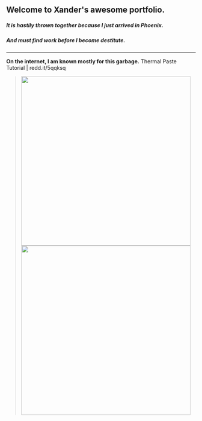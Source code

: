 ## **Welcome to Xander's awesome portfolio.**
##### It is hastily thrown together because I just arrived in Phoenix.
##### *And must find work before I become destitute.*
___
**On the internet, I am known mostly for this garbage.**
Thermal Paste Tutorial | redd.it/5qqksq
><img src="https://media1.tenor.com/images/505db541c9e4837e4de92337b790f295/tenor.gif" width="450"/>
><img src="./home/super/Downloads/Hdd.gif" width="450"/>
